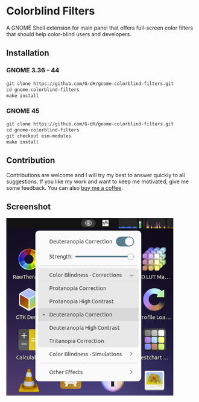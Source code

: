 # Colorblind Filters
A GNOME Shell extension for main panel that offers full-screen color filters that should help color-blind users and developers.

## Installation
### GNOME 3.36 - 44

    git clone https://github.com/G-dH/gnome-colorblind-filters.git
    cd gnome-colorblind-filters
    make install

### GNOME 45

    git clone https://github.com/G-dH/gnome-colorblind-filters.git
    cd gnome-colorblind-filters
    git checkout esm-modules
    make install

## Contribution
Contributions are welcome and I will try my best to answer quickly to all suggestions.
If you like my work and want to keep me motivated, give me some feedback. You can also [buy me a coffee](https://buymeacoffee.com/georgdh).

## Screenshot
![Colorblind Filters menu](colorblind-filters.png)

